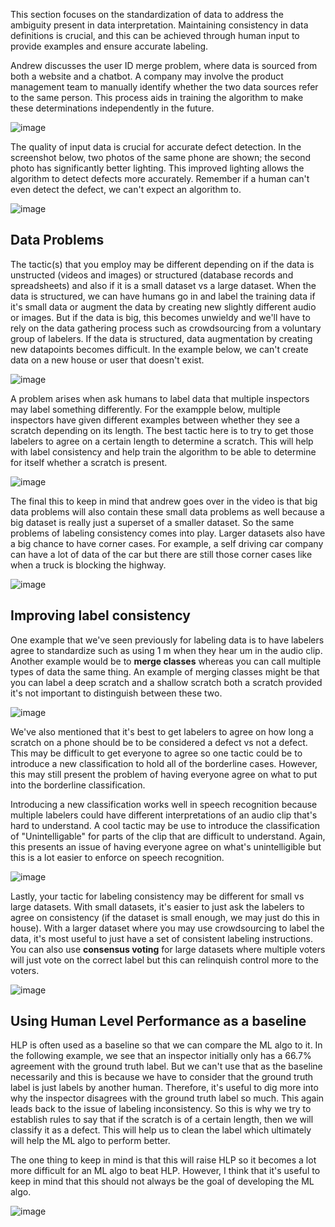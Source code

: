 This section focuses on the standardization of data to address the ambiguity present in data interpretation. Maintaining consistency in data definitions is crucial, and this can be achieved through human input to provide examples and ensure accurate labeling.

Andrew discusses the user ID merge problem, where data is sourced from both a website and a chatbot. A company may involve the product management team to manually identify whether the two data sources refer to the same person. This process aids in training the algorithm to make these determinations independently in the future.

![image](https://github.com/user-attachments/assets/76c2cfb5-79fa-4752-ac7d-16ca2baf5fc1)

The quality of input data is crucial for accurate defect detection. In the screenshot below, two photos of the same phone are shown; the second photo has significantly better lighting. This improved lighting allows the algorithm to detect defects more accurately.  Remember if a human can't even detect the defect, we can't expect an algorithm to.

![image](https://github.com/user-attachments/assets/4af772dc-3689-4616-b277-da0962679ab0)

## Data Problems

The tactic(s) that you employ may be different depending on if the data is unstructed (videos and images) or structured (database records and spreadsheets) and also if it is a small dataset vs a large dataset. When the data is structured, we can have humans go in and label the training data if it's small data or augment the data by creating new slightly different audio or images. But if the data is big, this becomes unwieldy and we'll have to rely on the data gathering process such as crowdsourcing from a voluntary group of labelers. If the data is structured, data augmentation by creating new datapoints becomes difficult. In the example below, we can't create data on a new house or user that doesn't exist.

![image](https://github.com/user-attachments/assets/de34b3d1-84dc-4ed7-8845-c34b840c6c33)

A problem arises when ask humans to label data that multiple inspectors may label something differently. For the exampple below, multiple inspectors have given different examples between whether they see a scratch depending on its length. The best tactic here is to try to get those labelers to agree on a certain length to determine a scratch. This will help with label consistency and help train the algorithm to be able to determine for itself whether a scratch is present.

![image](https://github.com/user-attachments/assets/7b8549e4-8a25-4d95-a58f-6f01651b40c9)

The final this to keep in mind that andrew goes over in the video is that big data problems will also contain these small data problems as well because a big dataset is really just a superset of a smaller dataset. So the same problems of labeling consistency comes into play. Larger datasets also have a big chance to have corner cases. For example, a self driving car company can have a lot of data of the car but there are still those corner cases like when a truck is blocking the highway.

![image](https://github.com/user-attachments/assets/62efdc1a-29af-4dea-9da0-0b05d0df8d0a)

## Improving label consistency

One example that we've seen previously for labeling data is to have labelers agree to standardize such as using 1 m when they hear um in the audio clip. Another example would be to **merge classes** whereas you can call multiple types of data the same thing. An example of merging classes might be that you can label a deep scratch and a shallow scratch both a scratch provided it's not important to distinguish between these two.

![image](https://github.com/user-attachments/assets/45fc0cf9-72a2-4eeb-98eb-0b520cf8ed32)

We've also mentioned that it's best to get labelers to agree on how long a scratch on a phone should be to be considered a defect vs not a defect. This may be difficult to get everyone to agree so one tactic could be to introduce a new classification to hold all of the borderline cases. However, this may still present the problem of having everyone agree on what to put into the borderline classification.

Introducing a new classification works well in speech recognition because multiple labelers could have different interpretations of an audio clip that's hard to understand. A cool tactic may be use to introduce the classification of "Unintelligable" for parts of the clip that are difficult to understand. Again, this presents an issue of having everyone agree on what's unintelligible but this is a lot easier to enforce on speech recognition.

![image](https://github.com/user-attachments/assets/5ef4a9e5-2b29-4fa1-ad5d-432c1cdd16a5)

Lastly, your tactic for labeling consistency may be different for small vs large datasets. With small datasets, it's easier to just ask the labelers to agree on consistency (if the dataset is small enough, we may just do this in house). With a larger dataset where you may use crowdsourcing to label the data, it's most useful to just have a set of consistent labeling instructions. You can also use **consensus voting** for large datasets where multiple voters will just vote on the correct label but this can relinquish control more to the voters.

![image](https://github.com/user-attachments/assets/5a2e3e15-4710-4097-a9c2-e79ad1774369)

## Using Human Level Performance as a baseline

HLP is often used as a baseline so that we can compare the ML algo to it. In the following example, we see that an inspector initially only has a 66.7% agreement with the ground truth label. But we can't use that as the baseline necessarily and this is because we have to consider that the ground truth label is just labels by another human. Therefore, it's useful to dig more into why the inspector disagrees with the ground truth label so much. This again leads back to the issue of labeling inconsistency. So this is why we try to establish rules to say that if the scratch is of a certain length, then we will classify it as a defect. This will help us to clean the label which ultimately will help the ML algo to perform better.

The one thing to keep in mind is that this will raise HLP so it becomes a lot more difficult for an ML algo to beat HLP. However, I think that it's useful to keep in mind that this should not always be the goal of developing the ML algo.

![image](https://github.com/user-attachments/assets/3fa7232a-b8ab-48e5-ac8d-529972fb4468)

